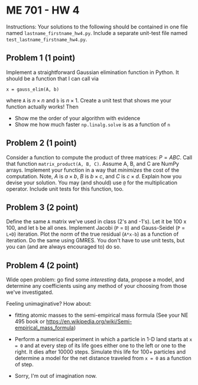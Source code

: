 # ME 701 - HW 4

Instructions:  Your solutions to the following should be contained in
one file named `lastname_firstname_hw4.py`.  Include a separate unit-test
file named `test_lastname_firstname_hw4.py`.


## Problem 1 (1 point)


Implement a straightforward Gaussian elimination function in Python.  It
should be a function that I can call via

```
x = gauss_elim(A, b)
```

where `A` is $n\times n$ and `b` is $n\times 1$.   Create a unit test
that shows me your function actually works!  Then

 - Show me the order of your algorithm with evidence
 - Show me how much faster `np.linalg.solve` is as a function of `n`

## Problem 2 (1 point)

Consider a function to compute the product of three matrices: $P = ABC$.  Call
that function `matrix_product(A, B, C)`.  Assume A, B, and C are NumPy arrays.
Implement your function in a way that *minimizes* the cost of the computation.
Note, $A$ is $a \times b$, $B$ is $b \times c$, and $C$ is $c \times d$.
Explain how you devise your solution.  You may (and should) use `@` for the
multiplication operator.  Include unit tests for this function, too.


## Problem 3 (2 point)

Define the same `A` matrix we've used in class (2's and -1's).  Let it be
100 x 100, and let `b` be all ones.  Implement Jacobi (`P` = `D`) and
Gauss-Seidel (`P` = `L+D`) iteration.  Plot the norm of the 
true residual (`A*x-b`) as a function of iteration.  Do the same using
GMRES.  You don't have to use unit tests, but you can (and are always
encouraged to) do so.

## Problem 4 (2 point)

Wide open problem: go find some *interesting* data, propose a model, and
determine any coefficients using any method of your choosing from those
we've investigated.

Feeling unimaginative?  How about: 

  - fitting atomic masses to the semi-empirical mass formula
    (See your NE 495 book or https://en.wikipedia.org/wiki/Semi-empirical_mass_formula)

  - Perform a numerical experiment in which a particle in 1-D land starts at 
    `x = 0` and at every step of its life goes either one to the left or one
    to the right.  It dies after 10000 steps.  Simulate this life for 100+
    particles and determine a model for the net distance traveled from `x = 0`
    as a function of step.

  - Sorry, I'm out of imagination now.




  


